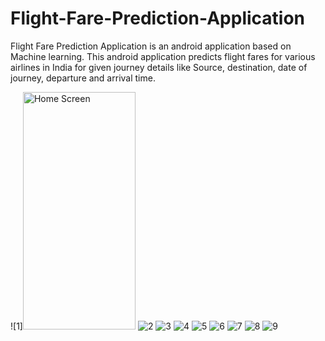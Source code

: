 # Flight-Fare-Prediction-Application
Flight Fare Prediction Application is an android application based on Machine learning. This android application predicts flight fares for various airlines in India for given journey details like Source, destination, date of journey, departure and arrival time.

![1]<img width="180" height="380" alt="Home Screen" src="https://user-images.githubusercontent.com/67269818/120068678-91992d00-c09f-11eb-97ff-1a464b309ddb.png">
![2](https://user-images.githubusercontent.com/67269818/120068683-98c03b00-c09f-11eb-80be-073a99152642.png)
![3](https://user-images.githubusercontent.com/67269818/120068729-cf965100-c09f-11eb-84d2-d657620841d7.png)
![4](https://user-images.githubusercontent.com/67269818/120068731-d4f39b80-c09f-11eb-89e2-f75fa8c3d4e3.png)
![5](https://user-images.githubusercontent.com/67269818/120068743-e50b7b00-c09f-11eb-9bbc-8dafcfb01ee9.png)
![6](https://user-images.githubusercontent.com/67269818/120068749-eb015c00-c09f-11eb-9fe0-f7b7d2c28327.png)
![7](https://user-images.githubusercontent.com/67269818/120068750-eccb1f80-c09f-11eb-9bdc-9c024882954e.png)
![8](https://user-images.githubusercontent.com/67269818/120068753-ee94e300-c09f-11eb-8f59-1e547b26d407.png)
![9](https://user-images.githubusercontent.com/67269818/120068754-f05ea680-c09f-11eb-8314-dd9d60377e58.png)
